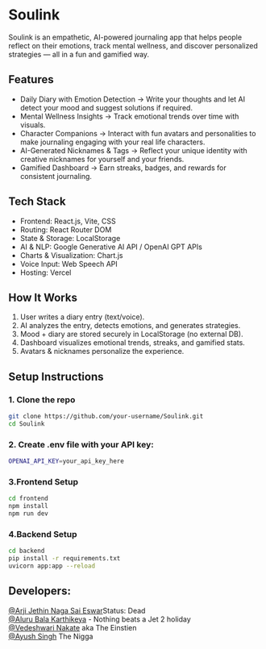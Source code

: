 # Soulink

Soulink is an empathetic, AI-powered journaling app that helps people reflect on their emotions, track mental wellness, and discover personalized strategies — all in a fun and gamified way.  

## Features  
- Daily Diary with Emotion Detection → Write your thoughts and let AI detect your mood and suggest solutions if required.  
- Mental Wellness Insights → Track emotional trends over time with visuals.  
- Character Companions → Interact with fun avatars and personalities to make journaling engaging with your real life characters.  
- AI-Generated Nicknames & Tags → Reflect your unique identity with creative nicknames for yourself and your friends.  
- Gamified Dashboard → Earn streaks, badges, and rewards for consistent journaling.  

## Tech Stack  
- Frontend: React.js, Vite, CSS  
- Routing: React Router DOM  
- State & Storage: LocalStorage  
- AI & NLP: Google Generative AI API / OpenAI GPT APIs  
- Charts & Visualization: Chart.js  
- Voice Input: Web Speech API  
- Hosting: Vercel  

## How It Works  
1. User writes a diary entry (text/voice).  
2. AI analyzes the entry, detects emotions, and generates strategies.  
3. Mood + diary are stored securely in LocalStorage (no external DB).  
4. Dashboard visualizes emotional trends, streaks, and gamified stats.  
5. Avatars & nicknames personalize the experience.  

## Setup Instructions  
### 1. Clone the repo  
```bash
git clone https://github.com/your-username/Soulink.git
cd Soulink
```

### 2. Create .env file with your API key:
```bash
OPENAI_API_KEY=your_api_key_here
```
### 3.Frontend Setup
```bash
cd frontend
npm install
npm run dev
```

### 4.Backend Setup
```bash
cd backend
pip install -r requirements.txt
uvicorn app:app --reload
```

## Developers:
<a href="https://github.com/ArjiJethin">@Arji Jethin Naga Sai Eswar</a>Status: Dead<br> 
<a href="https://github.com/alurubalakarthikeya">@Aluru Bala Karthikeya</a> - Nothing beats a Jet 2 holiday<br>
<a href="https://github.com/Veda-1503">@Vedeshwari Nakate</a> aka The Einstien<br>
<a href="https://github.com/ayushsingh08-ds">@Ayush Singh</a> The Nigga<br>
